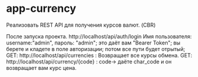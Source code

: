 # app-currency
Реализовать REST API для получения курсов валют. (CBR)

После запуска проекта.
http://localhost/api/auth/login
Имя пользователя: username:"admin", пароль: "admin";
это даёт вам "Bearer Token";
вы берете и кладете в поле авторизации;
потом все пути будет отрытый;
GET: http://localhost/api/currencies : Возвращает все курсы обмена.
GET: http://localhost/api/currency/{code} : code-> даёте char_code и он возвращает вам курс цена.

